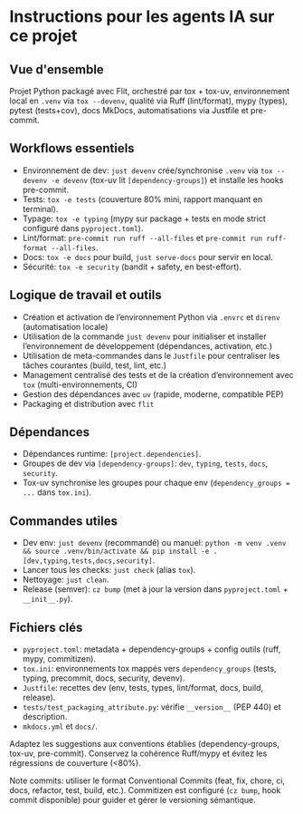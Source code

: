 # Instructions pour les agents IA sur ce projet

## Vue d'ensemble
Projet Python packagé avec Flit, orchestré par tox + tox-uv, environnement local en `.venv` via `tox --devenv`, qualité via Ruff (lint/format), mypy (types), pytest (tests+cov), docs MkDocs, automatisations via Justfile et pre-commit.

## Workflows essentiels
- Environnement de dev: `just devenv` crée/synchronise `.venv` via `tox --devenv -e devenv` (tox-uv lit `[dependency-groups]`) et installe les hooks pre-commit.
- Tests: `tox -e tests` (couverture 80% mini, rapport manquant en terminal).
- Typage: `tox -e typing` (mypy sur package + tests en mode strict configuré dans `pyproject.toml`).
- Lint/format: `pre-commit run ruff --all-files` et `pre-commit run ruff-format --all-files`.
- Docs: `tox -e docs` pour build, `just serve-docs` pour servir en local.
- Sécurité: `tox -e security` (bandit + safety, en best-effort).

## Logique de travail et outils
- Création et activation de l’environnement Python via `.envrc` et `direnv` (automatisation locale)
- Utilisation de la commande `just devenv` pour initialiser et installer l’environnement de développement (dépendances, activation, etc.)
- Utilisation de meta-commandes dans le `Justfile` pour centraliser les tâches courantes (build, test, lint, etc.)
- Management centralisé des tests et de la création d’environnement avec `tox` (multi-environnements, CI)
- Gestion des dépendances avec `uv` (rapide, moderne, compatible PEP)
- Packaging et distribution avec `flit`

## Dépendances
- Dépendances runtime: `[project.dependencies]`.
- Groupes de dev via `[dependency-groups]`: `dev`, `typing`, `tests`, `docs`, `security`.
- Tox-uv synchronise les groupes pour chaque env (`dependency_groups = ...` dans `tox.ini`).

## Commandes utiles
- Dev env: `just devenv` (recommandé) ou manuel: `python -m venv .venv && source .venv/bin/activate && pip install -e .[dev,typing,tests,docs,security]`.
- Lancer tous les checks: `just check` (alias `tox`).
- Nettoyage: `just clean`.
- Release (semver): `cz bump` (met à jour la version dans `pyproject.toml` + `__init__.py`).

## Fichiers clés
- `pyproject.toml`: metadata + dependency-groups + config outils (ruff, mypy, commitizen).
- `tox.ini`: environnements tox mappés vers `dependency_groups` (tests, typing, precommit, docs, security, devenv).
- `Justfile`: recettes dev (env, tests, types, lint/format, docs, build, release).
- `tests/test_packaging_attribute.py`: vérifie `__version__` (PEP 440) et description.
- `mkdocs.yml` et `docs/`.

Adaptez les suggestions aux conventions établies (dependency-groups, tox-uv, pre-commit). Conservez la cohérence Ruff/mypy et évitez les régressions de couverture (<80%).

Note commits: utiliser le format Conventional Commits (feat, fix, chore, ci, docs, refactor, test, build, etc.). Commitizen est configuré (`cz bump`, hook commit disponible) pour guider et gérer le versioning sémantique.
